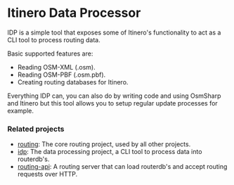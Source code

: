 Itinero Data Processor
======================

IDP is a simple tool that exposes some of Itinero's functionality to act as a CLI tool to process routing data.

Basic supported features are:

- Reading OSM-XML (.osm).
- Reading OSM-PBF (.osm.pbf).
- Creating routing databases for Itinero.

Everything IDP can, you can also do by writing code and using OsmSharp and Itinero but this tool allows you to setup regular update processes for example.

### Related projects

- [routing](https://github.com/itinero/routing): The core routing project, used by all other projects.
- [idp](https://github.com/itinero/idp): The data processing project, a CLI tool to process data into routerdb's.
- [routing-api](https://github.com/itinero/routing-api): A routing server that can load routerdb's and accept routing requests over HTTP.
